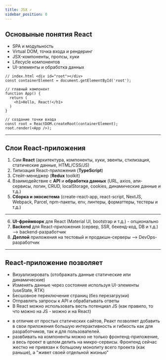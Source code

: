 ```yaml
---
title: JSX ✓
sidebar_position: 0
---
```


## Основыные понятия React

- SPA и модульность
- Virtual DOM, точка входа и рендеринг
- JSX-компоненты, пропсы, хуки
- Lifecycle компонентов
- UI-элементы и обработка данных

```tsx
// index.html <div id="root"></div>
const containerElement = document.getElementById('root');

// главный компонент
function App() {
  return (
    <h1>Hello, React!</h1>
  )
}

// создание точки входа
const root = ReactDOM.createRoot(containerElement);
root.render(<App />);
```

---

## Слои React-приложения

1. Сам **React** (архитектура, компоненты, хуки, эвенты, стилизация, статические данные, HTML/CSS/JS)
2. Типизация React-приложения (**TypeScript**)
3. Стейт-менеджер (**Redux** toolkit)
4. Взаимодействие с **API** и **обработка данных** (URL, axios, апи-сервисы, логин, CRUD, localStorage, cookies, динамические данные и т.д.)
5. **Сборка и экосистема** (create-react-app, react-script, NextJS, Webpack, Parcel, npm-пакеты, env, линтеры, форматтеры, тестеры и т.д.)
---
6. **UI-фреймворк** для React (Material UI, bootstrap и т.д.) - опционально
7. **Backend** для React-приложения (сервер, SSR, бекенд-код, DB и т.д.) --> backend-разработчик
8. **Деплой** приложения на тестовый и продакшн-серверы --> DevOps-разработчик

---

## React-приложение позволяет

- Визуализировать (отображать данные статические или динамические)
- Изменять данные через состояние используя UI-элементы (useState, RTK)
- Бесшовное переключение страниц (без перезагрузки)
- Отправлять запросы к API и обрабатывать ответы
- В React можно использовать весть потенциал JS (как правило, то что можно на JS - можно и на React)

* в отличие от простых статических сайтов, Реакт позволяет добавить в свои приложения большую интерактивность и гибкость как для разработчиков, так и для пользователей.
* развбивать на компоненты можно не только фронтенд-приложение, а весь проект в целом делить на микро-сервисы. Фронтенд сейчас жестко не привязан к большому монолиту всего проекта (как раньше), а "живет своей отдельной жизнью"
